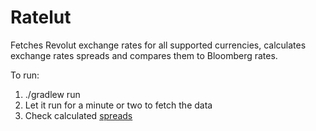 # Ratelut

Fetches Revolut exchange rates for all supported currencies, calculates
exchange rates spreads and compares them to Bloomberg rates.

To run:

1) ./gradlew run
2) Let it run for a minute or two to fetch the data
3) Check calculated [spreads](http://localhost:8080/api/snapshot/EUR)
